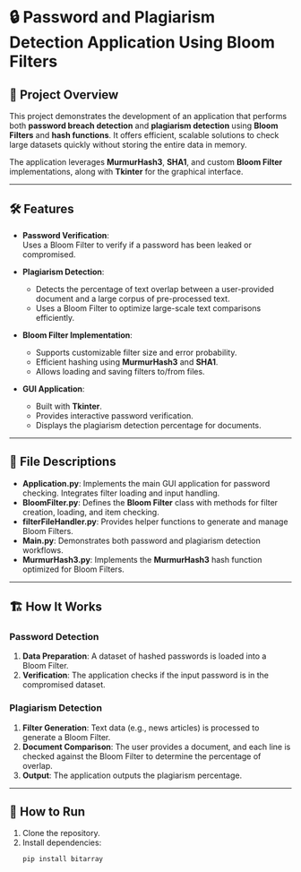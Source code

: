 # 🔒 Password and Plagiarism Detection Application Using Bloom Filters  

## 📌 **Project Overview**  
This project demonstrates the development of an application that performs both **password breach detection** and **plagiarism detection** using **Bloom Filters** and **hash functions**. It offers efficient, scalable solutions to check large datasets quickly without storing the entire data in memory.  

The application leverages **MurmurHash3**, **SHA1**, and custom **Bloom Filter** implementations, along with **Tkinter** for the graphical interface.

---

## 🛠 **Features**  
- **Password Verification**:  
  Uses a Bloom Filter to verify if a password has been leaked or compromised.  

- **Plagiarism Detection**:  
  - Detects the percentage of text overlap between a user-provided document and a large corpus of pre-processed text.  
  - Uses a Bloom Filter to optimize large-scale text comparisons efficiently.  

- **Bloom Filter Implementation**:  
  - Supports customizable filter size and error probability.  
  - Efficient hashing using **MurmurHash3** and **SHA1**.  
  - Allows loading and saving filters to/from files.  

- **GUI Application**:  
  - Built with **Tkinter**.  
  - Provides interactive password verification.  
  - Displays the plagiarism detection percentage for documents.  

---

## 📂 **File Descriptions**  

- **Application.py**: Implements the main GUI application for password checking. Integrates filter loading and input handling.  
- **BloomFilter.py**: Defines the **Bloom Filter** class with methods for filter creation, loading, and item checking.  
- **filterFileHandler.py**: Provides helper functions to generate and manage Bloom Filters.  
- **Main.py**: Demonstrates both password and plagiarism detection workflows.  
- **MurmurHash3.py**: Implements the **MurmurHash3** hash function optimized for Bloom Filters.  

---

## 🏗 **How It Works**  

### **Password Detection**  
1. **Data Preparation**: A dataset of hashed passwords is loaded into a Bloom Filter.  
2. **Verification**: The application checks if the input password is in the compromised dataset.  

### **Plagiarism Detection**  
1. **Filter Generation**: Text data (e.g., news articles) is processed to generate a Bloom Filter.  
2. **Document Comparison**: The user provides a document, and each line is checked against the Bloom Filter to determine the percentage of overlap.  
3. **Output**: The application outputs the plagiarism percentage.  

---

## 🔧 **How to Run**  
1. Clone the repository.  
2. Install dependencies:  
   ```sh
   pip install bitarray
